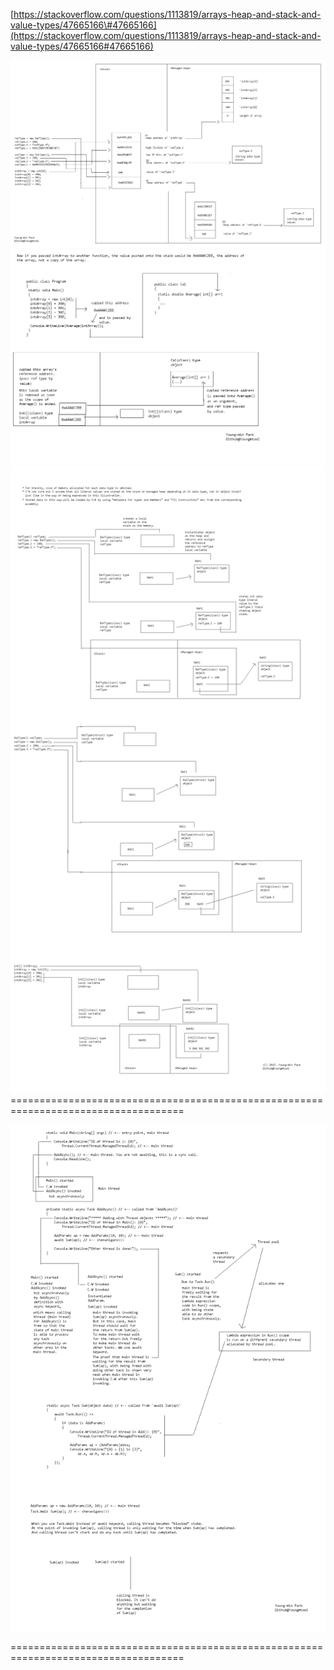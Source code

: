 [https://stackoverflow.com/questions/1113819/arrays-heap-and-stack-and-value-types/47665166\#47665166](https://stackoverflow.com/questions/1113819/arrays-heap-and-stack-and-value-types/47665166#47665166)

![](/assets/11.png)![](/assets/22.png)![](/assets/33.png)====================================================================================

![](/assets/asyncawait.png)

====================================================================================

